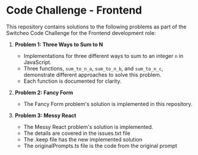 # Code Challenge - Frontend

This repository contains solutions to the following problems as part of the Switcheo Code Challenge for the Frontend development role:

1. **Problem 1: Three Ways to Sum to N**
   - Implementations for three different ways to sum to an integer `n` in JavaScript.
   - Three functions, `sum_to_n_a`, `sum_to_n_b`, and `sum_to_n_c`, demonstrate different approaches to solve this problem.
   - Each function is documented for clarity.

2. **Problem 2: Fancy Form**
   - The Fancy Form problem's solution is implemented in this repository.

3. **Problem 3: Messy React**
   - The Messy React problem's solution is implemented.
   - The details are covered in the issues.txt file
   - The .keep file has the new implemented solution
   - The originalPrompts.ts file is the code from the original prompt
